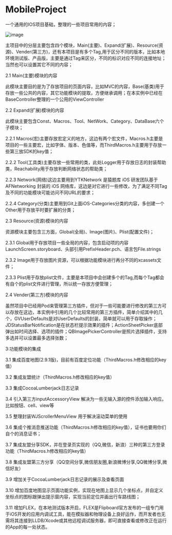 # MobileProject

一个通用的IOS项目基础，整理的一些项目常用的内容；

![image](https://github.com/wujunyang/MobileProject/blob/master/MobileProject/%E9%A1%B9%E7%9B%AE%E7%9B%AE%E5%BD%95.png)

主项目中的分层主要包含四个模块，Main(主要)、Expand(扩展)、Resource(资源)、Vender(第三方)，还有本项目是有多个Tag,用于区分不同的版本，比如本地环境测试版、产品版，主要是通过Tag来区分，不同的标识对应不同的连接地址；当然也可以设置其它不同的内容；

2.1 Main(主要)模块的内容

此模块主要目的是为了存放项目的页面内容，比如MVC的内容，Base(基类)用于存放一些公共的内容，其它功能模块的提取，方便继承调用；在本实例中已经在BaseController整理的一个公用的ViewController

2.2 Expand(扩展)模块的内容

此模块主要包含Const、Macros、Tool、NetWork、Category、DataBase六个子模块；

2.2.1 Macros(宏)主要存放宏定义的地方，这边有两个宏文件，Macros.h主要是项目的一些主要宏，比如字体、版本、色值等，而ThirdMacros.h主要用于存放一些第三放SDK的key值；

2.2.2 Tool(工具类)主要存放一些常用的类，此处Logger用于存放日志的封装帮助类，Reachability用于存放判断网络状态的帮助类；

2.2.3 Network(网络)这边主要用到YTKNetwork 是猿题库 iOS 研发团队基于 AFNetworking 封装的 iOS 网络库，这边是对它进行一些修改，为了满足不同Tag及不同的功能模块可能访问不同URL的要求；

2.2.4 Category(分类)主要用到Git上面iOS-Categories分类的内容，多创建一个Other用于存放平时要扩展的分类；

2.3 Resource(资源)模块的内容

资源模块主要包含三方面，Global(全局)、Image(图片)、Plist(配置文件)；

2.3.1 Global用于存放项目一些全局的内容，包含启动项的内容LaunchScreen.storyboard、头部引用PrefixHeader.pch、语言包File.strings

2.3.2 Image用于存放图片资源，可以根据功能模块进行再分不同的xcassets文件；

2.3.3 Plist用于存放plist文件，主要是本项目中会创建多个的Tag,而每个Tag都会有自个的plist文件进行管理，所以统一存放方便管理；

2.4 Vender(第三方)模块的内容

虽然项目中已经用Pod来管理第三方插件，但对于一些可能要进行修改的第三方可以存放在这边，本实例中引用的几个比较常用的第三方插件，简单介绍其中的几个，GVUserDefaults是对UserDefaults的封装，简单就可以用于存取操作；JDStatusBarNotification是在状态栏提示效果的插件；ActionSheetPicker底部弹出如时间选择、选项的插件；QBImagePickerController是照片选择插件，支持多选并可以设置最多选择张数；

3:功能模块的集成

3.1 集成百度地图(2.9.1版)，目前有百度定位功能（ThirdMacros.h修改相应的key值）

3.2 集成友盟统计（ThirdMacros.h修改相应的key值）

3.3 集成CocoaLumberjack日志记录

3.4 引入第三方inputAccessoryView 解决为一些无输入源的控件添加输入响应。比如按钮、cell、view等

3.5 整理封装WJScrollerMenuView 用于解决滚动菜单的使用

3.6 集成个推消息推送功能（ThirdMacros.h修改相应的key值），证书也要用你们自个的消息证书；

3.7 集成友盟分享SDK，并在登录页实现的（QQ,微信，新浪）三种的第三方登录功能（ThirdMacros.h修改相应的key值）

3.8 集成友盟第三方分享（QQ空间分享,微信朋友圈,新浪微博分享,QQ微博分享,微信好友）

3.9 增加关于CocoaLumberjack日志记录的展示及查看页面

3.10 增加百度地图显示页面功能实例，实现在地图上显示几个坐标点，并自定义坐标点的图标跟弹出提示窗内容，实现当前定位并画出行车路线图；

3.11 增加FLEX，在本地测试版本开启，FLEX是Flipboard官方发布的一组专门用于iOS开发的应用内调试工具，能在模拟器和物理设备上良好运作，而开发者也无需将其连接到LLDB/Xcode或其他远程调试服务器，即可直接查看或修改正在运行的App的每一处状态。
